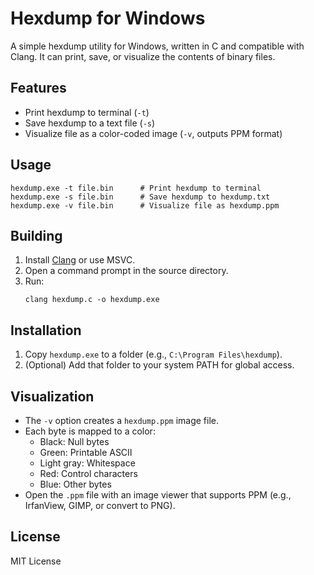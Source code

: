 # Hexdump for Windows

A simple hexdump utility for Windows, written in C and compatible with Clang. It can print, save, or visualize the contents of binary files.

## Features
- Print hexdump to terminal (`-t`)
- Save hexdump to a text file (`-s`)
- Visualize file as a color-coded image (`-v`, outputs PPM format)

## Usage

```
hexdump.exe -t file.bin      # Print hexdump to terminal
hexdump.exe -s file.bin      # Save hexdump to hexdump.txt
hexdump.exe -v file.bin      # Visualize file as hexdump.ppm
```

## Building

1. Install [Clang](https://releases.llvm.org/) or use MSVC.
2. Open a command prompt in the source directory.
3. Run:
   ```
   clang hexdump.c -o hexdump.exe
   ```

## Installation

1. Copy `hexdump.exe` to a folder (e.g., `C:\Program Files\hexdump`).
2. (Optional) Add that folder to your system PATH for global access.

## Visualization
- The `-v` option creates a `hexdump.ppm` image file.
- Each byte is mapped to a color:
  - Black: Null bytes
  - Green: Printable ASCII
  - Light gray: Whitespace
  - Red: Control characters
  - Blue: Other bytes
- Open the `.ppm` file with an image viewer that supports PPM (e.g., IrfanView, GIMP, or convert to PNG).

## License
MIT License
